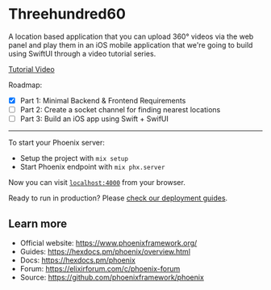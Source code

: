 # Threehundred60

A location based application that you can upload 360° videos via the web panel and play them in an iOS mobile application that we're going to build using SwiftUI through a video tutorial series. 

[Tutorial Video](https://youtu.be/XapozN5o2YA)

Roadmap: 
 - [x]  Part 1: Minimal Backend & Frontend Requirements
 - [ ] Part 2: Create a socket channel for finding nearest locations
 - [ ] Part 3:  Build an iOS app using Swift + SwifUI

---

To start your Phoenix server:

  * Setup the project with `mix setup`
  * Start Phoenix endpoint with `mix phx.server`

Now you can visit [`localhost:4000`](http://localhost:4000) from your browser.

Ready to run in production? Please [check our deployment guides](https://hexdocs.pm/phoenix/deployment.html).

## Learn more

  * Official website: https://www.phoenixframework.org/
  * Guides: https://hexdocs.pm/phoenix/overview.html
  * Docs: https://hexdocs.pm/phoenix
  * Forum: https://elixirforum.com/c/phoenix-forum
  * Source: https://github.com/phoenixframework/phoenix
